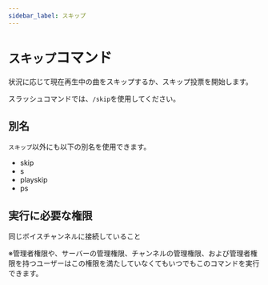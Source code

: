 ```yaml
---
sidebar_label: スキップ
---
```

# `スキップ`コマンド
状況に応じて現在再生中の曲をスキップするか、スキップ投票を開始します。

スラッシュコマンドでは、`/skip`を使用してください。

## 別名
`スキップ`以外にも以下の別名を使用できます。

- skip
- s
- playskip
- ps




## 実行に必要な権限
同じボイスチャンネルに接続していること

※管理者権限や、サーバーの管理権限、チャンネルの管理権限、および管理者権限を持つユーザーはこの権限を満たしていなくてもいつでもこのコマンドを実行できます。
  
